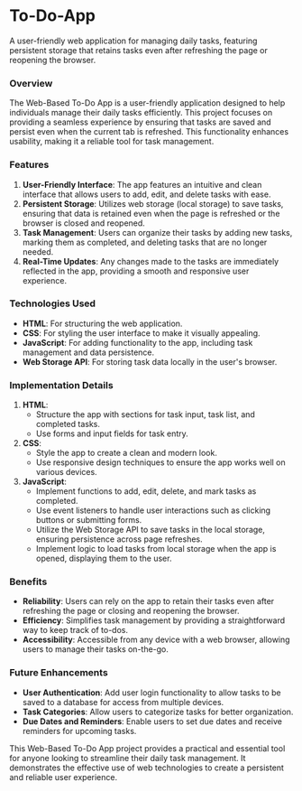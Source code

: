 # To-Do-App
A user-friendly web application for managing daily tasks, featuring persistent storage that retains tasks even after refreshing the page or reopening the browser.
### Overview
The Web-Based To-Do App is a user-friendly application designed to help individuals manage their daily tasks efficiently. This project focuses on providing a seamless experience by ensuring that tasks are saved and persist even when the current tab is refreshed. This functionality enhances usability, making it a reliable tool for task management.

### Features
1. **User-Friendly Interface**: The app features an intuitive and clean interface that allows users to add, edit, and delete tasks with ease.
2. **Persistent Storage**: Utilizes web storage (local storage) to save tasks, ensuring that data is retained even when the page is refreshed or the browser is closed and reopened.
3. **Task Management**: Users can organize their tasks by adding new tasks, marking them as completed, and deleting tasks that are no longer needed.
4. **Real-Time Updates**: Any changes made to the tasks are immediately reflected in the app, providing a smooth and responsive user experience.

### Technologies Used
- **HTML**: For structuring the web application.
- **CSS**: For styling the user interface to make it visually appealing.
- **JavaScript**: For adding functionality to the app, including task management and data persistence.
- **Web Storage API**: For storing task data locally in the user's browser.

### Implementation Details
1. **HTML**: 
   - Structure the app with sections for task input, task list, and completed tasks.
   - Use forms and input fields for task entry.
2. **CSS**:
   - Style the app to create a clean and modern look.
   - Use responsive design techniques to ensure the app works well on various devices.
3. **JavaScript**:
   - Implement functions to add, edit, delete, and mark tasks as completed.
   - Use event listeners to handle user interactions such as clicking buttons or submitting forms.
   - Utilize the Web Storage API to save tasks in the local storage, ensuring persistence across page refreshes.
   - Implement logic to load tasks from local storage when the app is opened, displaying them to the user.

### Benefits
- **Reliability**: Users can rely on the app to retain their tasks even after refreshing the page or closing and reopening the browser.
- **Efficiency**: Simplifies task management by providing a straightforward way to keep track of to-dos.
- **Accessibility**: Accessible from any device with a web browser, allowing users to manage their tasks on-the-go.

### Future Enhancements
- **User Authentication**: Add user login functionality to allow tasks to be saved to a database for access from multiple devices.
- **Task Categories**: Allow users to categorize tasks for better organization.
- **Due Dates and Reminders**: Enable users to set due dates and receive reminders for upcoming tasks.

This Web-Based To-Do App project provides a practical and essential tool for anyone looking to streamline their daily task management. It demonstrates the effective use of web technologies to create a persistent and reliable user experience.
